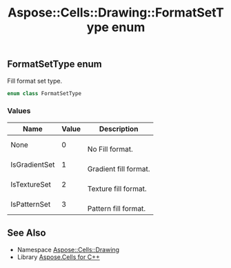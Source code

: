 ﻿---
title: Aspose::Cells::Drawing::FormatSetType enum
linktitle: FormatSetType
second_title: Aspose.Cells for C++ API Reference
description: 'Aspose::Cells::Drawing::FormatSetType enum. Fill format set type in C++.'
type: docs
weight: 8200
url: /cpp/aspose.cells.drawing/formatsettype/
---
## FormatSetType enum


Fill format set type.

```cpp
enum class FormatSetType
```

### Values

| Name | Value | Description |
| --- | --- | --- |
| None | 0 | <br>No Fill format. |
| IsGradientSet | 1 | <br>Gradient fill format. |
| IsTextureSet | 2 | <br>Texture fill format. |
| IsPatternSet | 3 | <br>Pattern fill format. |

## See Also

* Namespace [Aspose::Cells::Drawing](../)
* Library [Aspose.Cells for C++](../../)
